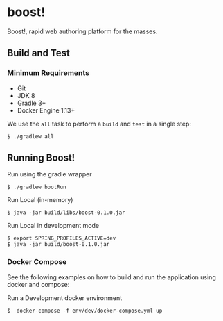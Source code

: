 # boost!
Boost!, rapid web authoring platform for the masses.

## Build and Test

### Minimum Requirements

- Git
- JDK 8
- Gradle 3+
- Docker Engine 1.13+

We use the `all` task to perform a `build` and `test` in a single step:

	$ ./gradlew all

## Running Boost!

Run using the gradle wrapper

	$ ./gradlew bootRun

Run Local (in-memory)

	$ java -jar build/libs/boost-0.1.0.jar

Run Local in development mode

	$ export SPRING_PROFILES_ACTIVE=dev
	$ java -jar build/boost-0.1.0.jar

### Docker Compose

See the following examples on how to build and run the application using docker and compose:

Run a Development docker environment

	$  docker-compose -f env/dev/docker-compose.yml up

	
